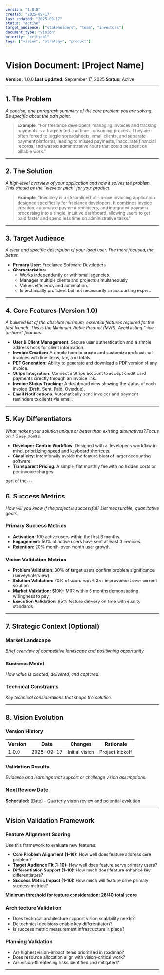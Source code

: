 ```yaml
---
version: "1.0.0"
created: "2025-09-17"
last_updated: "2025-09-17"
status: "active"
target_audience: ["stakeholders", "team", "investors"]
document_type: "vision"
priority: "critical"
tags: ["vision", "strategy", "product"]
---
```


# Vision Document: [Project Name]

**Version:** 1.0.0 **Last Updated:** September 17, 2025 **Status:** Active

---

## 1. The Problem

_A concise, one-paragraph summary of the core problem you are solving. Be specific about the pain point._

> **Example:** "For freelance developers, managing invoices and tracking payments is a fragmented and time-consuming process. They are often forced to juggle spreadsheets, email clients, and separate payment platforms, leading to missed payments, inaccurate financial records, and wasted administrative hours that could be spent on billable work."

---

## 2. The Solution

_A high-level overview of your application and how it solves the problem. This should be the "elevator pitch" for your product._

> **Example:** "Invoicely is a streamlined, all-in-one invoicing application designed specifically for freelance developers. It combines invoice creation, automated payment reminders, and integrated payment processing into a single, intuitive dashboard, allowing users to get paid faster and spend less time on administrative tasks."

---

## 3. Target Audience

_A clear and specific description of your ideal user. The more focused, the better._

- **Primary User:** Freelance Software Developers
- **Characteristics:**
  - Works independently or with small agencies.
  - Manages multiple clients and projects simultaneously.
  - Values efficiency and automation.
  - Is technically proficient but not necessarily an accounting expert.

---

## 4. Core Features (Version 1.0)

_A bulleted list of the absolute minimum, essential features required for the first launch. This is the Minimum Viable Product (MVP). Avoid listing "nice-to-have" features._

- **User & Client Management:** Secure user authentication and a simple address book for client information.
- **Invoice Creation:** A simple form to create and customize professional invoices with line items, tax, and totals.
- **PDF Generation:** Ability to generate and download a PDF version of any invoice.
- **Stripe Integration:** Connect a Stripe account to accept credit card payments directly through an invoice link.
- **Invoice Status Tracking:** A dashboard view showing the status of each invoice (Draft, Sent, Paid, Overdue).
- **Email Notifications:** Automatically send invoices and payment reminders to clients via email.

---

## 5. Key Differentiators

_What makes your solution unique or better than existing alternatives? Focus on 1-3 key points._

- **Developer-Centric Workflow:** Designed with a developer's workflow in mind, prioritizing speed and keyboard shortcuts.
- **Simplicity:** Intentionally avoids the feature bloat of larger accounting software.
- **Transparent Pricing:** A simple, flat monthly fee with no hidden costs or per-invoice charges.

part of the---

## 6. Success Metrics

_How will you know if the project is successful? List measurable, quantitative goals._

### Primary Success Metrics
- **Activation:** 100 active users within the first 3 months.
- **Engagement:** 50% of active users have sent at least 3 invoices.
- **Retention:** 20% month-over-month user growth.

### Vision Validation Metrics
- **Problem Validation:** 80% of target users confirm problem significance (survey/interview)
- **Solution Validation:** 70% of users report 2x+ improvement over current solution
- **Market Validation:** $10K+ MRR within 6 months demonstrating willingness to pay
- **Execution Validation:** 95% feature delivery on time with quality standards

---

## 7. Strategic Context (Optional)

### Market Landscape
_Brief overview of competitive landscape and positioning opportunity._

### Business Model
_How value is created, delivered, and captured._

### Technical Constraints
_Key technical considerations that shape the solution._

---

## 8. Vision Evolution

### Version History
| Version | Date | Changes | Rationale |
|---------|------|---------|----------|
| 1.0.0 | 2025-09-17 | Initial vision | Project kickoff |

### Validation Results
_Evidence and learnings that support or challenge vision assumptions._

### Next Review Date
**Scheduled:** [Date] - Quarterly vision review and potential evolution

---

## Vision Validation Framework

### Feature Alignment Scoring
Use this framework to evaluate new features:
- **Core Problem Alignment (1-10):** How well does feature address core problem?
- **Target Audience Fit (1-10):** How well does feature serve primary users?
- **Differentiation Support (1-10):** How much does feature enhance key differentiators?
- **Success Metric Impact (1-10):** How much will feature drive primary success metrics?

**Minimum threshold for feature consideration: 28/40 total score**

### Architecture Validation
- Does technical architecture support vision scalability needs?
- Do technical decisions enable key differentiators?
- Is success metric measurement infrastructure in place?

### Planning Validation
- Are highest vision-impact items prioritized in roadmap?
- Does resource allocation align with vision-critical work?
- Are vision-threatening risks identified and mitigated?

---
